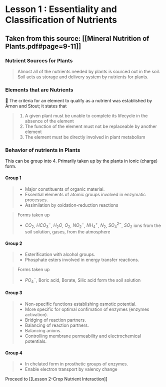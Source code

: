 # Lesson 1 : Essentiality and Classification of Nutrients

## Taken  from this source: [[Mineral Nutrition of Plants.pdf#page=9-11]]

### Nutrient Sources for Plants
> Almost all of the nutrients needed by plants is sourced out in the soil. Soil acts as storage and delivery system by nutrients for plants.

### Elements that are Nutrients
🧐 The criteria for an element to qualify as a nutrient was established by Arnon and Stout; it states that
>  1. A given plant must be unable to complete its lifecycle in the absence of the element
>  2. The function of the element must not be replaceable by another element
>  3. The element must be directly involved in plant metabolism

### Behavior of nutrients in Plants
This can be group into 4.  Primarily taken up by the plants in ionic (charge) form.

#### Group 1
> - Major constituents of organic material. 
> - Essential elements of atomic groups involved in enzymatic processes. 
> - Assimilation by oxidation-reduction reactions

> Forms taken up
> - $CO_2$, $HCO^-_3$, $H_2O$, $O_2$, $NO^-_2$, $NH^+_4$, $N_2$, $SO^{2-}_4$, $SO_2$ ions from the soil solution, gases, from the atmosphere

#### Group 2
> - Esterification with alcohol groups. 
> - Phosphate esters involved in energy transfer reactions.

> Forms taken up
> - $PO^-_4$, Boric acid, Borate, Silic acid form the soil solution

#### Group 3
> - Non-specific functions establishing osmotic potential. 
> - More specific for optimal confimation of enzymes (enzymes activation). 
> - Bridging of reaction partners. 
> - Balancing of reaction partners.
> - Balancing anions.
> - Controlling membrane permeability and electrochemical potentials.

#### Group 4
> - In chelated form in prosthetic groups of enzymes.
> - Enable electron transport by valency change

Proceed to [[Lesson 2-Crop Nutrient Interaction]]
